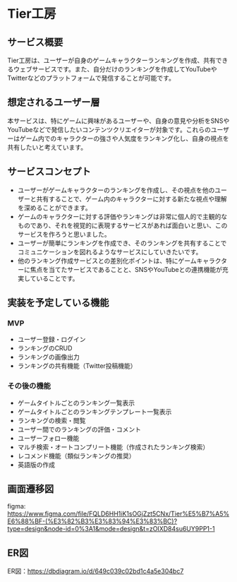 # Tier工房

## サービス概要
Tier工房は、ユーザーが自身のゲームキャラクターランキングを作成、共有できるウェブサービスです。また、自分だけのランキングを作成してYouTubeやTwitterなどのプラットフォームで発信することが可能です。

## 想定されるユーザー層
本サービスは、特にゲームに興味があるユーザーや、自身の意見や分析をSNSやYouTubeなどで発信したいコンテンツクリエイターが対象です。これらのユーザーはゲーム内でのキャラクターの強さや人気度をランキング化し、自身の視点を共有したいと考えています。

## サービスコンセプト
* ユーザーがゲームキャラクターのランキングを作成し、その視点を他のユーザーと共有することで、ゲーム内のキャラクターに対する新たな視点や理解を深めることができます。
* ゲームのキャラクターに対する評価やランキングは非常に個人的で主観的なものであり、それを視覚的に表現するサービスがあれば面白いと思い、このサービスを作ろうと思いました。
* ユーザーが簡単にランキングを作成でき、そのランキングを共有することでコミュニケーションを図れるようなサービスにしていきたいです。
* 他のランキング作成サービスとの差別化ポイントは、特にゲームキャラクターに焦点を当てたサービスであることと、SNSやYouTubeとの連携機能が充実していることです。

## 実装を予定している機能
### MVP
* ユーザー登録・ログイン
* ランキングのCRUD
* ランキングの画像出力
* ランキングの共有機能（Twitter投稿機能）

### その後の機能
* ゲームタイトルごとのランキング一覧表示
* ゲームタイトルごとのランキングテンプレート一覧表示
* ランキングの検索・閲覧
* ユーザー間でのランキングの評価・コメント
* ユーザーフォロー機能
* マルチ検索・オートコンプリート機能（作成されたランキング検索）
* レコメンド機能（類似ランキングの推奨）
* 英語版の作成

## 画面遷移図
figma: https://www.figma.com/file/FQLD6HH1iK1sOGjZzt5CNx/Tier%E5%B7%A5%E6%88%BF-(%E3%82%B3%E3%83%94%E3%83%BC)?type=design&node-id=0%3A1&mode=design&t=zOIXD84su6UY9PP1-1

## ER図
ER図：https://dbdiagram.io/d/649c039c02bd1c4a5e304bc7
